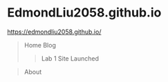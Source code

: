 # EdmondLiu2058.github.io
<https://edmondliu2058.github.io/>
> Home
> Blog
> > Lab 1
> > Site Launched

> About
